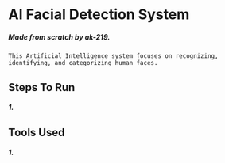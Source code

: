 # AI Facial Detection System
##### Made from scratch by ak-219.

```
This Artificial Intelligence system focuses on recognizing, identifying, and categorizing human faces.
```

## Steps To Run
##### 1. 

## Tools Used
##### 1. 

